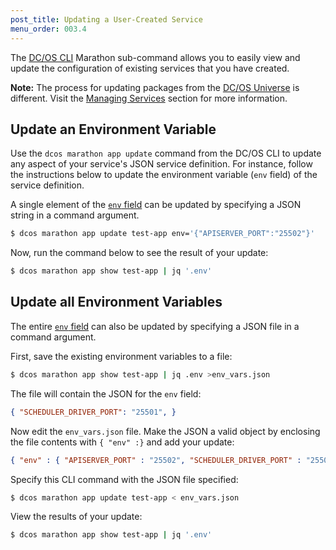 ```yaml
---
post_title: Updating a User-Created Service
menu_order: 003.4
---
```


The [DC/OS CLI][1] Marathon sub-command allows you to easily view and update the configuration of existing services that you have created.

**Note:** The process for updating packages from the [DC/OS Universe](/docs/1.8/usage/webinterface/#-a-name-universe-a-universe) is different. Visit the [Managing Services](/docs/1.8/usage/managing-services/config-universe-service/) section for more information.

## Update an Environment Variable

Use the `dcos marathon app update` command from the DC/OS CLI to update any aspect of your service's JSON service definition. For instance, follow the instructions below to update the environment variable (`env` field) of the service definition.

A single element of the [`env` field][2] can be updated by specifying a JSON string in a command argument.

```bash
$ dcos marathon app update test-app env='{"APISERVER_PORT":"25502"}'
```

Now, run the command below to see the result of your update:

```bash
$ dcos marathon app show test-app | jq '.env'
```

## Update all Environment Variables

The entire [`env` field][1] can also be updated by specifying a JSON file in a command argument.

First, save the existing environment variables to a file:

```bash
$ dcos marathon app show test-app | jq .env >env_vars.json
```

The file will contain the JSON for the `env` field:

```json
{ "SCHEDULER_DRIVER_PORT": "25501", }
```

Now edit the `env_vars.json` file. Make the JSON a valid object by enclosing the file contents with `{ "env" :}` and add your update:

```json
{ "env" : { "APISERVER_PORT" : "25502", "SCHEDULER_DRIVER_PORT" : "25501" } }
```

Specify this CLI command with the JSON file specified:

```bash
$ dcos marathon app update test-app < env_vars.json
```

View the results of your update:

```bash
$ dcos marathon app show test-app | jq '.env'
```

 [1]: /docs/1.8/usage/cli/
 [2]: https://mesosphere.github.io/marathon/docs/task-environment-vars.html
